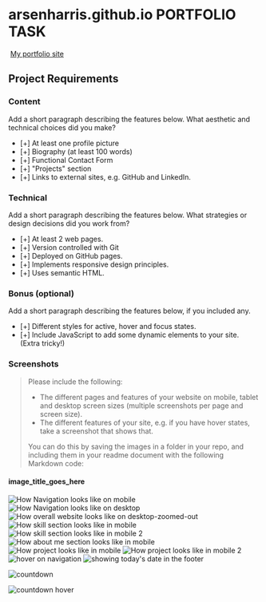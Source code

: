 # arsenharris.github.io PORTFOLIO TASK

​
[My portfolio site](https://arsenharris.github.io)
​
## Project Requirements

### Content
 Add a short paragraph describing the features below. What aesthetic and technical choices did you make? 
- [+] At least one profile picture
- [+] Biography (at least 100 words)
- [+] Functional Contact Form
- [+] "Projects" section
- [+] Links to external sites, e.g. GitHub and LinkedIn.
​
### Technical
 Add a short paragraph describing the features below. What strategies or design decisions did you work from? 
- [+] At least 2 web pages.
- [+] Version controlled with Git
- [+] Deployed on GitHub pages.
- [+] Implements responsive design principles.
- [+] Uses semantic HTML.

### Bonus (optional)
 Add a short paragraph describing the features below, if you included any. 
- [+] Different styles for active, hover and focus states.
- [+] Include JavaScript to add some dynamic elements to your site. (Extra tricky!)
​
### Screenshots
> Please include the following:
> - The different pages and features of your website on mobile, tablet and desktop screen sizes (multiple screenshots per page and screen size).
> - The different features of your site, e.g. if you have hover states, take a screenshot that shows that.  
> 
> You can do this by saving the images in a folder in your repo, and including them in your readme document with the following Markdown code: 

####  image_title_goes_here 
![How Navigation looks like on mobile ](images/mobile_version.png)
![How Navigation looks like on desktop ](images/desktop_version.png)
![How overall website looks like on desktop-zoomed-out ](images/desktop_overall.png)
![How skill section looks like in mobile ](images/skills_mobile.png)
![How skill section looks like in mobile 2 ](images/skills_mobile2.png)
![How about me section looks like in mobile ](images/aboutme.png)
![How project looks like in mobile ](images/project.png)
![How project looks like in mobile 2 ](images/project2.png)
![hover on navigation ](images/hover.png)
![showing today's date in the footer](images/date.png)




![countdown ](images/countdown.png)

![countdown hover](images/countdown_hover.png)


